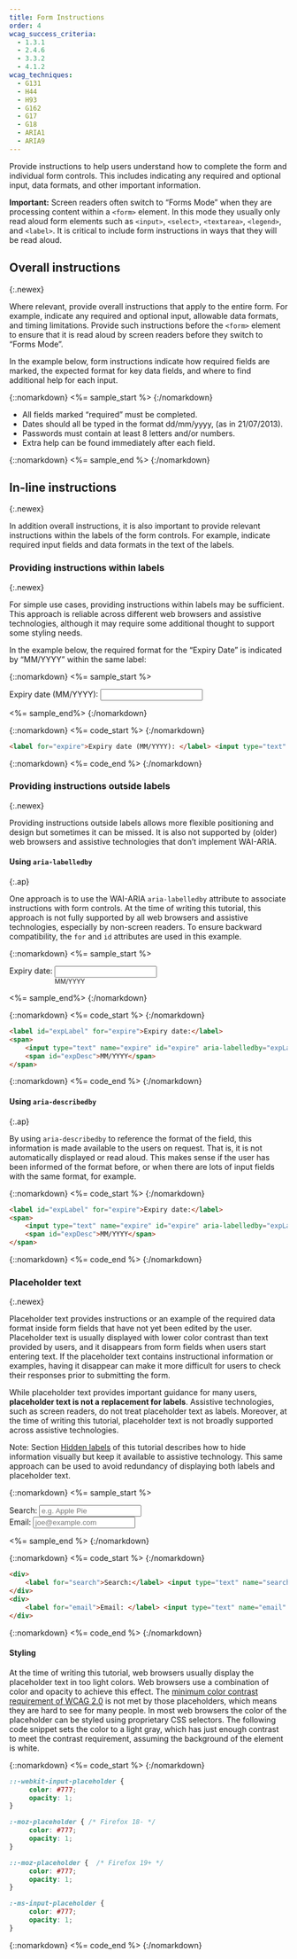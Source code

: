```yaml
---
title: Form Instructions
order: 4
wcag_success_criteria:
  - 1.3.1
  - 2.4.6
  - 3.3.2
  - 4.1.2
wcag_techniques:
  - G131
  - H44
  - H93
  - G162
  - G17
  - G18
  - ARIA1
  - ARIA9
---
```


Provide instructions to help users understand how to complete the form and individual form controls. This includes indicating any required and optional input, data formats, and other important information.

**Important:** Screen readers often switch to “Forms Mode” when they are processing content within a `<form>` element. In this mode they usually only read aloud form elements such as `<input>`, `<select>`, `<textarea>`, `<legend>`, and `<label>`. It is critical to include form instructions in ways that they will be read aloud.

## Overall instructions
{:.newex}

Where relevant, provide overall instructions that apply to the entire form. For example, indicate any required and optional input, allowable data formats, and timing limitations. Provide such instructions before the `<form>` element to ensure that it is read aloud by screen readers before they switch to “Forms Mode”.

In the example below, form instructions indicate how required fields are marked, the expected format for key data fields, and where to find additional help for each input.

{::nomarkdown}
<%= sample_start %>
{:/nomarkdown}

- All fields marked “required” must be completed.
- Dates should all be typed in the format dd/mm/yyyy, (as in 21/07/2013).
- Passwords must contain at least 8 letters and/or numbers.
- Extra help can be found immediately after each field.

{::nomarkdown}
<%= sample_end %>
{:/nomarkdown}

## In-line instructions
{:.newex}

In addition overall instructions, it is also important to provide relevant instructions within the labels of the form controls. For example, indicate required input fields and data formats in the text of the labels.

### Providing instructions within labels
{:.newex}

For simple use cases, providing instructions within labels may be sufficient. This approach is reliable across different web browsers and assistive technologies, although it may require some additional thought to support some styling needs.

In the example below, the required format for the “Expiry Date” is indicated by “MM/YYYY” within the same label:

{::nomarkdown}
<%= sample_start %>

<form method="post" action="#">
	<div>
		<label for="expire">Expiry date (MM/YYYY): </label> <input type="text" name="expire" id="expire">
	</div>
</form>

<%= sample_end%>
{:/nomarkdown}

{::nomarkdown}
<%= code_start %>
{:/nomarkdown}

~~~ html
<label for="expire">Expiry date (MM/YYYY): </label> <input type="text" name="expire" id="expire">
~~~

{::nomarkdown}
<%= code_end %>
{:/nomarkdown}

### Providing instructions outside labels
{:.newex}

Providing instructions outside labels allows more flexible positioning and design but sometimes it can be missed. It is also not supported by (older) web browsers and assistive technologies that don’t implement WAI-ARIA.

#### Using `aria-labelledby`
{:.ap}

One approach is to use the WAI-ARIA `aria-labelledby` attribute to associate instructions with form controls. At the time of writing this tutorial, this approach is not fully supported by all web browsers and assistive technologies, especially by non-screen readers. To ensure backward compatibility, the `for` and `id` attributes are used in this example.

{::nomarkdown}
<%= sample_start %>

<style>
	#ex3 span {
		display: inline-block;
		vertical-align: top;
	}
	#ex3 span span {
		display: block;
		font-size: 0.8em;
	}
</style>
<form method="post" action="#" id="ex3">
	<div>
		<label id="expLabel" for="expire4">Expiry date:</label>
		<span>
			<input type="text" name="expire" id="expire4" aria-labelledby="expLabel expDesc2">
			<span id="expDesc2">MM/YYYY</span>
		</span>
	</div>
</form>

<%= sample_end%>
{:/nomarkdown}

{::nomarkdown}
<%= code_start %>
{:/nomarkdown}

~~~ html
<label id="expLabel" for="expire">Expiry date:</label>
<span>
	<input type="text" name="expire" id="expire" aria-labelledby="expLabel expDesc">
	<span id="expDesc">MM/YYYY</span>
</span>
~~~

{::nomarkdown}
<%= code_end %>
{:/nomarkdown}

#### Using `aria-describedby`
{:.ap}

By using `aria-describedby` to reference the format of the field, this information is made available to the users on request. That is, it is not automatically displayed or read aloud. This makes sense if the user has been informed of the format before, or when there are lots of input fields with the same format, for example.

{::nomarkdown}
<%= code_start %>
{:/nomarkdown}

~~~ html
<label id="expLabel" for="expire">Expiry date:</label>
<span>
	<input type="text" name="expire" id="expire" aria-labelledby="expLabel" aria-describedby="expDesc">
	<span id="expDesc">MM/YYYY</span>
</span>
~~~

{::nomarkdown}
<%= code_end %>
{:/nomarkdown}

### Placeholder text
{:.newex}

Placeholder text provides instructions or an example of the required data format inside form fields that have not yet been edited by the user. Placeholder text is usually displayed with lower color contrast than text provided by users, and it disappears from form fields when users start entering text. If the placeholder text contains instructional information or examples, having it disappear can make it more difficult for users to check their responses prior to submitting the form.

While placeholder text provides important guidance for many users, **placeholder text is not a replacement for labels**. Assistive technologies, such as screen readers, do not treat placeholder text as labels. Moreover, at the time of writing this tutorial, placeholder text is not broadly supported across assistive technologies.

Note: Section [Hidden labels](labels.html#hidden) of this tutorial describes how to hide information visually but keep it available to assistive technology. This same approach can be used to avoid redundancy of displaying both labels and placeholder text.

{::nomarkdown}
<%= sample_start %>

<form method="post" action="#">
	<div>
		<label for="search">Search:</label> <input type="text" name="search" id="search" placeholder="e.g. Apple Pie">
	</div>
	<div>
		<label for="email">Email: </label> <input type="text" name="email" id="email" placeholder="joe@example.com">
	</div>
</form>

<style>
::-webkit-input-placeholder {
	 color: #777;
	 opacity: 1;
}

:-moz-placeholder { /* Firefox 18- */
	 color: #777;
	 opacity: 1;
}

::-moz-placeholder {  /* Firefox 19+ */
	 color: #777;
	 opacity: 1;
}

:-ms-input-placeholder {
	 color: #777;
	 opacity: 1;
}
</style>

<%= sample_end %>
{:/nomarkdown}

{::nomarkdown}
<%= code_start %>
{:/nomarkdown}

~~~ html
<div>
	<label for="search">Search:</label> <input type="text" name="search" id="search" placeholder="e.g. Apple Pie">
</div>
<div>
	<label for="email">Email: </label> <input type="text" name="email" id="email" placeholder="joe@example.com">
</div>
~~~

{::nomarkdown}
<%= code_end %>
{:/nomarkdown}

#### Styling

At the time of writing this tutorial, web browsers usually display the placeholder text in too light colors. Web browsers use a combination of color and opacity to achieve this effect. The [minimum color contrast requirement of WCAG 2.0](/WAI/WCAG20/quickref/#qr-visual-audio-contrast-contrast) is not met by those placeholders, which means they are hard to see for many people. In most web browsers the color of the placeholder can be styled using proprietary CSS selectors. The following code snippet sets the color to a light gray, which has just enough contrast to meet the contrast requirement, assuming the background of the element is white.

{::nomarkdown}
<%= code_start %>
{:/nomarkdown}

~~~ css
::-webkit-input-placeholder {
	 color: #777;
	 opacity: 1;
}

:-moz-placeholder { /* Firefox 18- */
	 color: #777;
	 opacity: 1;
}

::-moz-placeholder {  /* Firefox 19+ */
	 color: #777;
	 opacity: 1;
}

:-ms-input-placeholder {
	 color: #777;
	 opacity: 1;
}
~~~

{::nomarkdown}
<%= code_end %>
{:/nomarkdown}
